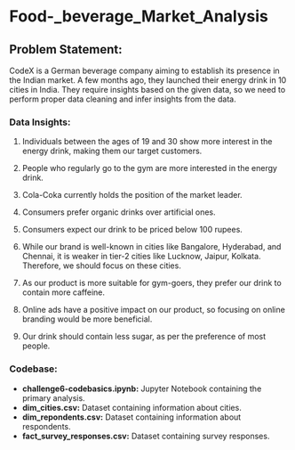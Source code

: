 # Food-_beverage_Market_Analysis

## Problem Statement:

CodeX is a German beverage company aiming to establish its presence in the Indian market. A few months ago, they launched their energy drink in 10 cities in India. They require insights based on the given data, so we need to perform proper data cleaning and infer insights from the data.

### Data Insights:

1. Individuals between the ages of 19 and 30 show more interest in the energy drink, making them our target customers.

2. People who regularly go to the gym are more interested in the energy drink.

3. Cola-Coka currently holds the position of the market leader.

4. Consumers prefer organic drinks over artificial ones.

5. Consumers expect our drink to be priced below 100 rupees.

6. While our brand is well-known in cities like Bangalore, Hyderabad, and Chennai, it is weaker in tier-2 cities like Lucknow, Jaipur, Kolkata. Therefore, we should focus on these cities.

7. As our product is more suitable for gym-goers, they prefer our drink to contain more caffeine.

8. Online ads have a positive impact on our product, so focusing on online branding would be more beneficial.

9. Our drink should contain less sugar, as per the preference of most people.

### Codebase:

- **challenge6-codebasics.ipynb:** Jupyter Notebook containing the primary analysis.
- **dim_cities.csv:** Dataset containing information about cities.
- **dim_repondents.csv:** Dataset containing information about respondents.
- **fact_survey_responses.csv:** Dataset containing survey responses.

